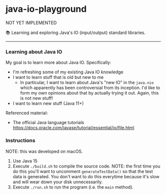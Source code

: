 # java-io-playground

NOT YET IMPLEMENTED

📚 Learning and exploring Java's IO (input/output) standard libraries.

---

### Learning about Java IO

My goal is to learn more about Java IO. Specifically:

* I'm refreshing some of my existing Java IO knowledge
* I want to learn stuff that is old but new to me
  * In particular, I want to learn about Java's "new IO" in the `java.nio` which apparently has been controversial from
    its inception. I'd like to form my own opinions about that by actually trying it out. Again, this is not new stuff!
* I want to learn new stuff (Java 11+)

Referenced material:

* The official Java language tutorials  <https://docs.oracle.com/javase/tutorial/essential/io/file.html>

### Instructions

NOTE: this was developed on macOS.

1. Use Java 15
1. Execute `./build.sh` to compile the source code. NOTE: the first time you do this you'll want to uncomment `generateTestData()`
   so that the test data is generated. You don't want to do this everytime because it's slow and will wear down your disk unnecessarily. 
1. Execute `./run.sh` to run the program (i.e. the `main` method).
